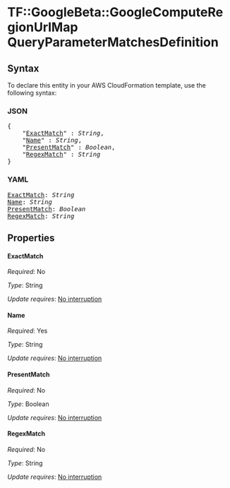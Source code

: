 # TF::GoogleBeta::GoogleComputeRegionUrlMap QueryParameterMatchesDefinition

## Syntax

To declare this entity in your AWS CloudFormation template, use the following syntax:

### JSON

<pre>
{
    "<a href="#exactmatch" title="ExactMatch">ExactMatch</a>" : <i>String</i>,
    "<a href="#name" title="Name">Name</a>" : <i>String</i>,
    "<a href="#presentmatch" title="PresentMatch">PresentMatch</a>" : <i>Boolean</i>,
    "<a href="#regexmatch" title="RegexMatch">RegexMatch</a>" : <i>String</i>
}
</pre>

### YAML

<pre>
<a href="#exactmatch" title="ExactMatch">ExactMatch</a>: <i>String</i>
<a href="#name" title="Name">Name</a>: <i>String</i>
<a href="#presentmatch" title="PresentMatch">PresentMatch</a>: <i>Boolean</i>
<a href="#regexmatch" title="RegexMatch">RegexMatch</a>: <i>String</i>
</pre>

## Properties

#### ExactMatch

_Required_: No

_Type_: String

_Update requires_: [No interruption](https://docs.aws.amazon.com/AWSCloudFormation/latest/UserGuide/using-cfn-updating-stacks-update-behaviors.html#update-no-interrupt)

#### Name

_Required_: Yes

_Type_: String

_Update requires_: [No interruption](https://docs.aws.amazon.com/AWSCloudFormation/latest/UserGuide/using-cfn-updating-stacks-update-behaviors.html#update-no-interrupt)

#### PresentMatch

_Required_: No

_Type_: Boolean

_Update requires_: [No interruption](https://docs.aws.amazon.com/AWSCloudFormation/latest/UserGuide/using-cfn-updating-stacks-update-behaviors.html#update-no-interrupt)

#### RegexMatch

_Required_: No

_Type_: String

_Update requires_: [No interruption](https://docs.aws.amazon.com/AWSCloudFormation/latest/UserGuide/using-cfn-updating-stacks-update-behaviors.html#update-no-interrupt)

